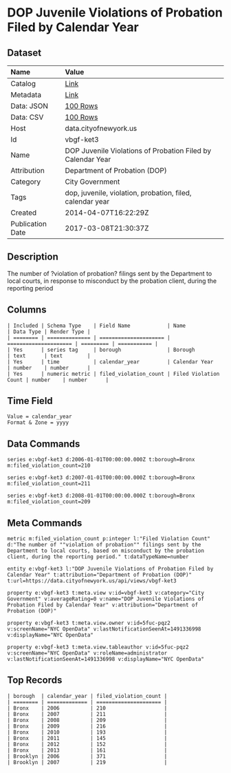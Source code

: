 # DOP Juvenile Violations of Probation Filed by Calendar Year

## Dataset

| Name | Value |
| :--- | :---- |
| Catalog | [Link](https://catalog.data.gov/dataset/dop-juvenile-violations-of-probation-filed-by-calendar-year-d34fb) |
| Metadata | [Link](https://data.cityofnewyork.us/api/views/vbgf-ket3) |
| Data: JSON | [100 Rows](https://data.cityofnewyork.us/api/views/vbgf-ket3/rows.json?max_rows=100) |
| Data: CSV | [100 Rows](https://data.cityofnewyork.us/api/views/vbgf-ket3/rows.csv?max_rows=100) |
| Host | data.cityofnewyork.us |
| Id | vbgf-ket3 |
| Name | DOP Juvenile Violations of Probation Filed by Calendar Year |
| Attribution | Department of Probation (DOP) |
| Category | City Government |
| Tags | dop, juvenile, violation, probation, filed, calendar year |
| Created | 2014-04-07T16:22:29Z |
| Publication Date | 2017-03-08T21:30:37Z |

## Description

The number of ?violation of probation? filings sent by the Department to local courts, in response to misconduct by the probation client, during the reporting period

## Columns

```ls
| Included | Schema Type    | Field Name            | Name                  | Data Type | Render Type |
| ======== | ============== | ===================== | ===================== | ========= | =========== |
| Yes      | series tag     | borough               | Borough               | text      | text        |
| Yes      | time           | calendar_year         | Calendar Year         | number    | number      |
| Yes      | numeric metric | filed_violation_count | Filed Violation Count | number    | number      |
```

## Time Field

```ls
Value = calendar_year
Format & Zone = yyyy
```

## Data Commands

```ls
series e:vbgf-ket3 d:2006-01-01T00:00:00.000Z t:borough=Bronx m:filed_violation_count=210

series e:vbgf-ket3 d:2007-01-01T00:00:00.000Z t:borough=Bronx m:filed_violation_count=211

series e:vbgf-ket3 d:2008-01-01T00:00:00.000Z t:borough=Bronx m:filed_violation_count=209
```

## Meta Commands

```ls
metric m:filed_violation_count p:integer l:"Filed Violation Count" d:"The number of ""violation of probation"" filings sent by the Department to local courts, based on misconduct by the probation client, during the reporting period." t:dataTypeName=number

entity e:vbgf-ket3 l:"DOP Juvenile Violations of Probation Filed by Calendar Year" t:attribution="Department of Probation (DOP)" t:url=https://data.cityofnewyork.us/api/views/vbgf-ket3

property e:vbgf-ket3 t:meta.view v:id=vbgf-ket3 v:category="City Government" v:averageRating=0 v:name="DOP Juvenile Violations of Probation Filed by Calendar Year" v:attribution="Department of Probation (DOP)"

property e:vbgf-ket3 t:meta.view.owner v:id=5fuc-pqz2 v:screenName="NYC OpenData" v:lastNotificationSeenAt=1491336998 v:displayName="NYC OpenData"

property e:vbgf-ket3 t:meta.view.tableauthor v:id=5fuc-pqz2 v:screenName="NYC OpenData" v:roleName=administrator v:lastNotificationSeenAt=1491336998 v:displayName="NYC OpenData"
```

## Top Records

```ls
| borough  | calendar_year | filed_violation_count | 
| ======== | ============= | ===================== | 
| Bronx    | 2006          | 210                   | 
| Bronx    | 2007          | 211                   | 
| Bronx    | 2008          | 209                   | 
| Bronx    | 2009          | 216                   | 
| Bronx    | 2010          | 193                   | 
| Bronx    | 2011          | 145                   | 
| Bronx    | 2012          | 152                   | 
| Bronx    | 2013          | 161                   | 
| Brooklyn | 2006          | 371                   | 
| Brooklyn | 2007          | 219                   | 
```